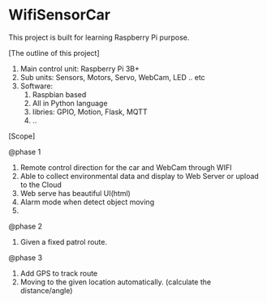 # WifiSensorCar

This project is built for learning Raspberry Pi purpose.


[The outline of this project]
  1. Main control unit: Raspberry Pi 3B+
  2. Sub units: Sensors, Motors, Servo, WebCam, LED .. etc
  3. Software:
      1. Raspbian based
      2. All in Python language
      3. libries: GPIO, Motion, Flask, MQTT
      4. ..


[Scope]

@phase 1
  1. Remote control direction for the car and WebCam through WIFI
  2. Able to collect environmental data and display to Web Server or upload to the Cloud
  3. Web serve has beautiful UI(html)
  4. Alarm mode when detect object moving
  5. 

@phase 2
  1. Given a fixed patrol route.

@phase 3
  1. Add GPS to track route
  2. Moving to the given location automatically. (calculate the distance/angle)
